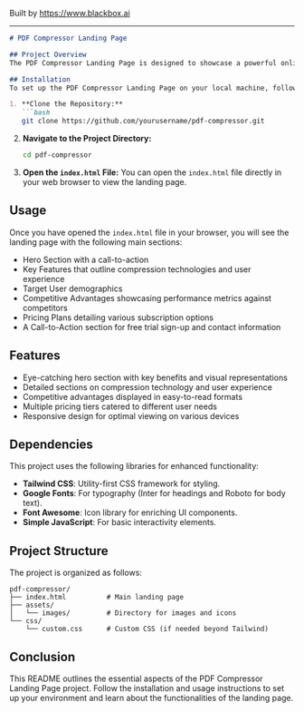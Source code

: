 
Built by https://www.blackbox.ai

---

```markdown
# PDF Compressor Landing Page

## Project Overview
The PDF Compressor Landing Page is designed to showcase a powerful online PDF compression tool that promises an impressive 30-50% compression rate. With distinct sections highlighting features, pricing plans, and competitive advantages, this landing page aims to attract users such as business professionals, students, and small business owners. The project follows a mobile-first responsive design approach, ensuring optimal performance across devices.

## Installation
To set up the PDF Compressor Landing Page on your local machine, follow these steps:

1. **Clone the Repository:**
   ```bash
   git clone https://github.com/yourusername/pdf-compressor.git
   ```

2. **Navigate to the Project Directory:**
   ```bash
   cd pdf-compressor
   ```

3. **Open the `index.html` File:**
   You can open the `index.html` file directly in your web browser to view the landing page.

## Usage
Once you have opened the `index.html` file in your browser, you will see the landing page with the following main sections:
- Hero Section with a call-to-action
- Key Features that outline compression technologies and user experience
- Target User demographics
- Competitive Advantages showcasing performance metrics against competitors
- Pricing Plans detailing various subscription options
- A Call-to-Action section for free trial sign-up and contact information

## Features
- Eye-catching hero section with key benefits and visual representations
- Detailed sections on compression technology and user experience
- Competitive advantages displayed in easy-to-read formats
- Multiple pricing tiers catered to different user needs
- Responsive design for optimal viewing on various devices

## Dependencies
This project uses the following libraries for enhanced functionality:
- **Tailwind CSS**: Utility-first CSS framework for styling.
- **Google Fonts**: For typography (Inter for headings and Roboto for body text).
- **Font Awesome**: Icon library for enriching UI components.
- **Simple JavaScript**: For basic interactivity elements.

## Project Structure
The project is organized as follows:
```
pdf-compressor/
├── index.html          # Main landing page
├── assets/            
│   └── images/         # Directory for images and icons
└── css/               
    └── custom.css      # Custom CSS (if needed beyond Tailwind)
```

## Conclusion
This README outlines the essential aspects of the PDF Compressor Landing Page project. Follow the installation and usage instructions to set up your environment and learn about the functionalities of the landing page.
```